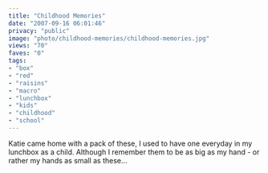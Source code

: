 ```yaml
---
title: "Childhood Memories"
date: "2007-09-16 06:01:46"
privacy: "public"
image: "photo/childhood-memories/childhood-memories.jpg"
views: "70"
faves: "0"
tags:
- "box"
- "red"
- "raisins"
- "macro"
- "lunchbox"
- "kids"
- "childhood"
- "school"
---
```

Katie came home with a pack of these, I used to have one everyday in my lunchbox as a child. Although I remember them to be as big as my hand - or rather my hands as small as these...
